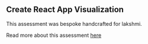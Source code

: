 ## Create React App Visualization

This assessment was bespoke handcrafted for lakshmi.

Read more about this assessment [here](https://react.eogresources.com)
